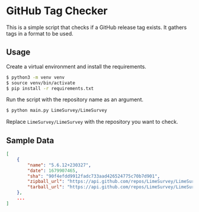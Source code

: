 # GitHub Tag Checker 

This is a simple script that checks if a GitHub release tag exists. It gathers tags in a format to be used.

## Usage

Create a virtual environment and install the requirements.

```bash
$ python3 -m venv venv
$ source venv/bin/activate
$ pip install -r requirements.txt
```

Run the script with the repository name as an argument.

```bash
$ python main.py LimeSurvey/LimeSurvey
```

Replace `LimeSurvey/LimeSurvey` with the repository you want to check.

## Sample Data

```json
[
    {
        "name": "5.6.12+230327",
        "date": 1679907465,
        "sha": "90f4efdd9912fadc733aad426524775c70b7d901",
        "zipball_url": "https://api.github.com/repos/LimeSurvey/LimeSurvey/zipball/refs/tags/5.6.12+230327",
        "tarball_url": "https://api.github.com/repos/LimeSurvey/LimeSurvey/tarball/refs/tags/5.6.12+230327"
    },
    ...
]
```